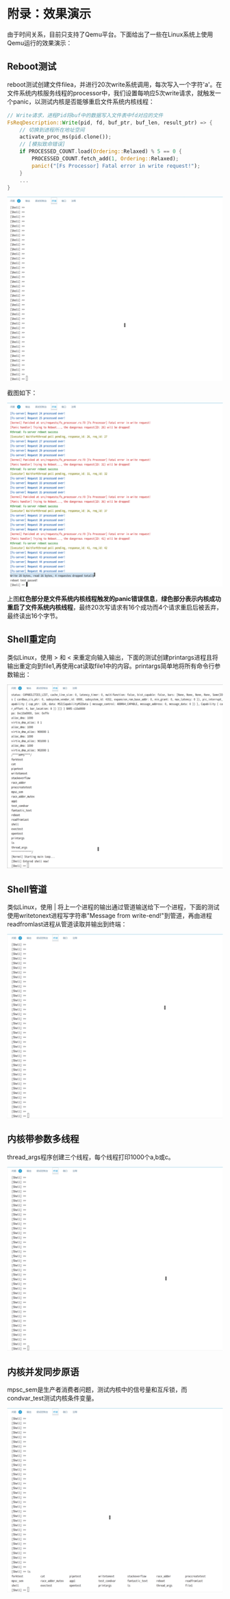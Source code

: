 # 附录：效果演示

由于时间关系，目前只支持了Qemu平台。下面给出了一些在Linux系统上使用Qemu运行的效果演示：

## Reboot测试
reboot测试创建文件filea，并进行20次write系统调用，每次写入一个字符'a'。在文件系统内核服务线程的processor中，我们设置每响应5次write请求，就触发一个panic，以测试内核是否能够重启文件系统内核线程：

```Rust
// Write请求，进程Pid将buf中的数据写入文件表中fd对应的文件
FsReqDescription::Write(pid, fd, buf_ptr, buf_len, result_ptr) => {
    // 切换到进程所在地址空间
    activate_proc_ms(pid.clone());
    // [模拟致命错误]
    if PROCESSED_COUNT.load(Ordering::Relaxed) % 5 == 0 {
        PROCESSED_COUNT.fetch_add(1, Ordering::Relaxed);
        panic!("[Fs Processor] Fatal error in write request!");
    }
    ...
}
```

![reboot](../pic/reboot.gif)

截图如下：

![reboot](../pic/reboot.png)

上图**红色部分是文件系统内核线程触发的panic错误信息**，**绿色部分表示内核成功重启了文件系统内核线程**，最终20次写请求有16个成功而4个请求重启后被丢弃，最终读出16个字节。

## Shell重定向

类似Linux，使用 > 和 < 来重定向输入输出，下面的测试创建printargs进程且将输出重定向到file1,再使用cat读取file1中的内容。printargs简单地将所有命令行参数输出：

![redirect](../pic/redirect.gif)

## Shell管道

类似Linux，使用 | 将上一个进程的输出通过管道输送给下一个进程，下面的测试使用writetonext进程写字符串"Message from write-end!"到管道，再由进程readfromlast进程从管道读取并输出到终端：

![grep](../pic/grep.gif)

## 内核带参数多线程

thread_args程序创建三个线程，每个线程打印1000个a,b或c。

![threads](../pic/threads.gif)

## 内核并发同步原语
mpsc_sem是生产者消费者问题，测试内核中的信号量和互斥锁，而condvar_test测试内核条件变量。

![sync](../pic/sync.gif)